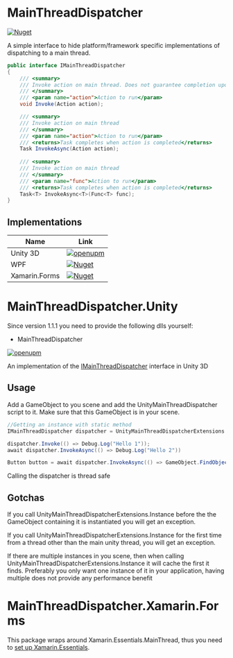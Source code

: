 # MainThreadDispatcher

[![Nuget](https://img.shields.io/nuget/v/MainThreadDispatcher)](https://www.nuget.org/packages/MainThreadDispatcher/)

A simple interface to hide platform/framework specific implementations of dispatching to a main thread.

```c#
public interface IMainThreadDispatcher
{
    /// <summary>
    /// Invoke action on main thread. Does not guarantee completion upon return
    /// </summary>
    /// <param name="action">Action to run</param>
    void Invoke(Action action);

    /// <summary>
    /// Invoke action on main thread
    /// </summary>
    /// <param name="action">Action to run</param>
    /// <returns>Task completes when action is completed</returns>
    Task InvokeAsync(Action action);
    
    /// <summary>
    /// Invoke action on main thread
    /// </summary>
    /// <param name="func">Action to run</param>
    /// <returns>Task completes when action is completed</returns>
    Task<T> InvokeAsync<T>(Func<T> func);
}
```
## Implementations
| Name     | Link                                                                                                                                                                                           |
|----------|------------------------------------------------------------------------------------------------------------------------------------------------------------------------------------------------|
| Unity 3D | [![openupm](https://img.shields.io/npm/v/com.mainthreaddispatcher.unity?label=openupm&registry_uri=https://package.openupm.com)](https://openupm.com/packages/com.mainthreaddispatcher.unity/) |
| WPF | [![Nuget](https://img.shields.io/nuget/v/MainThreadDispatcher.Wpf)](https://www.nuget.org/packages/MainThreadDispatcher.Wpf/)
| Xamarin.Forms | [![Nuget](https://img.shields.io/nuget/v/MainThreadDispatcher.Xamarin.Forms)](https://www.nuget.org/packages/MainThreadDispatcher.Xamarin.Forms/)

# MainThreadDispatcher.Unity

Since version 1.1.1 you need to provide the following dlls yourself:
- MainThreadDispatcher


[![openupm](https://img.shields.io/npm/v/com.mainthreaddispatcher.unity?label=openupm&registry_uri=https://package.openupm.com)](https://openupm.com/packages/com.mainthreaddispatcher.unity/)

An implementation of the [IMainThreadDispatcher](https://github.com/KuraiAndras/MainThreadDispatcher) interface in Unity 3D

## Usage

Add a GameObject to you scene and add the UnityMainThreadDispatcher script to it. Make sure that this GameObject is in your scene.

```c#
//Getting an instance with static method
IMainThreadDispatcher dispatcher = UnityMainThreadDispatcherExtensions.Instance;

dispatcher.Invoke(() => Debug.Log("Hello 1"));
await dispatcher.InvokeAsync(() => Debug.Log("Hello 2"))

Button button = await dispatcher.InvokeAsync(() => GameObject.FindObjectOfType<Button>()))    
```

Calling the dispatcher is thread safe

## Gotchas

If you call UnityMainThreadDispatcherExtensions.Instance before the the GameObject containing it is instantiated you will get an exception.

If you call UnityMainThreadDispatcherExtensions.Instance for the first time from a thread other than the main unity thread, you will get an exception.

If there are multiple instances in you scene, then when calling UnityMainThreadDispatcherExtensions.Instance it will cache the first it finds. Preferably you only want one instance of it in your application, having multiple does not provide any performance benefit

# MainThreadDispatcher.Xamarin.Forms

This package wraps around Xamarin.Essentials.MainThread, thus you need to [set up Xamarin.Essentials](https://docs.microsoft.com/en-us/xamarin/essentials/get-started?tabs=windows%2Candroid).